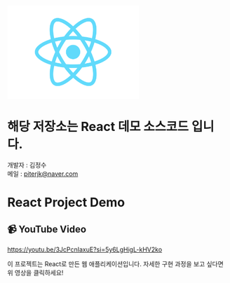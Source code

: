 <img src="src/logo.svg" alt="React 로고" width="300"/>

# 해당 저장소는 React 데모 소스코드 입니다.
개발자 : 김정수\
메일 : piterjk@naver.com




# React Project Demo


## 📹 YouTube Video
https://youtu.be/3JcPcnIaxuE?si=5y6LgHigL-kHV2ko


이 프로젝트는 React로 만든 웹 애플리케이션입니다. 자세한 구현 과정을 보고 싶다면 위 영상을 클릭하세요!


